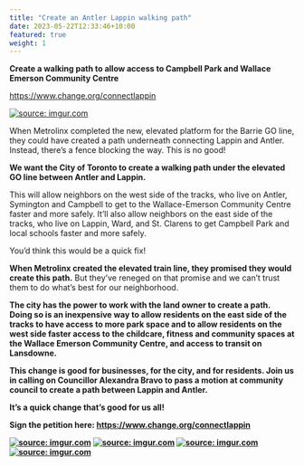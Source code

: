 ```yaml
---
title: "Create an Antler Lappin walking path"
date: 2023-05-22T12:33:46+10:00
featured: true
weight: 1
---
```


<b>Create a walking path to allow access to Campbell Park and Wallace Emerson Community Centre</b>

<a href="https://www.change.org/connectlappin">https://www.change.org/connectlappin</a>

<a href="https://imgur.com/a/ZrGKL2w"><img src="https://imgur.com/ZmtbfkQ.jpg" title="source: imgur.com" /></a>

When Metrolinx completed the new, elevated platform for the Barrie GO line, they could have created a path underneath connecting Lappin and Antler. Instead, there’s a fence blocking the way. This is no good!

<b>We want the City of Toronto to create a walking path under the elevated GO line between Antler and Lappin.</b>

This will allow neighbors on the west side of the tracks, who live on Antler, Symington and Campbell to get to the Wallace-Emerson Community Centre faster and more safely. It’ll also allow neighbors on the east side of the tracks, who live on Lappin, Ward, and St. Clarens to get Campbell Park and local schools faster and more safely.

You’d think this would be a quick fix!

<b>When Metrolinx created the elevated train line, they promised they would create this path.</b> But they’ve reneged on that promise and we can’t trust them to do what’s best for our neighborhood.

<b>The city has the power to work with the land owner to create a path.<b> Doing so is an inexpensive way to allow residents on the east side of the tracks to have access to more park space and to allow residents on the west side faster access to the childcare, fitness and community spaces at the Wallace Emerson Community Centre, and access to transit on Lansdowne.

This change is good for businesses, for the city, and for residents. <b>Join us in calling on Councillor Alexandra Bravo to pass a motion at community council to create a path between Lappin and Antler.</b>

It’s a quick change that’s good for us all!

Sign the petition here: <a href="https://www.change.org/connectlappin">https://www.change.org/connectlappin</a>

<a href="https://imgur.com/a/X4W4SgY"><img src="https://imgur.com/X4W4SgY.jpg" title="source: imgur.com" /></a>
<a href="https://imgur.com/a/ozygkY7"><img src="https://imgur.com/ozygkY7.jpg" title="source: imgur.com" /></a>
<a href="https://imgur.com/a/Y4RicyB"><img src="https://i.imgur.com/WUUujAE.png" title="source: imgur.com" /></a>
<a href="https://imgur.com/a/6GpTkYe"><img src="https://i.imgur.com/VXOSlwf.png" title="source: imgur.com" /></a>
